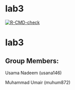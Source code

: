 # lab3

 <!-- badges: start -->
  [![R-CMD-check](https://github.com/usama-nadeem/lab3/actions/workflows/R-CMD-check.yaml/badge.svg)](https://github.com/usama-nadeem/lab3/actions/workflows/R-CMD-check.yaml)
  <!-- badges: end -->

# lab3

## Group Members:
Usama Nadeem (usana146)

Muhammad Umair (muhum872)
